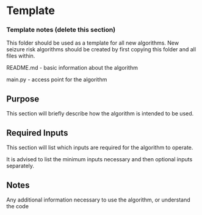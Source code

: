 # Template

### Template notes (delete this section)

This folder should be used as a template for all new algorithms.
New seizure risk algorithms should be created by first copying this folder and all files within.

README.md - basic information about the algorithm

main.py - access point for the algorithm

## Purpose

This section will briefly describe how the algorithm is intended to be used.

## Required Inputs

This section will list which inputs are required for the algorithm to operate.

It is advised to list the minimum inputs necessary and then optional inputs separately.

## Notes

Any additional information necessary to use the algorithm, or understand the code
